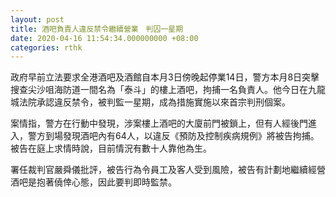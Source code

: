 ```yaml
---
layout: post
title: 酒吧負責人違反禁令繼續營業　判囚一星期　
date: 2020-04-16 11:54:34.000000000 +08:00
categories: rthk
---
```


政府早前立法要求全港酒吧及酒館自本月3日傍晚起停業14日，警方本月8日突擊搜查尖沙咀海防道一間名為「泰斗」的樓上酒吧，拘捕一名負責人。他今日在九龍城法院承認違反禁令，被判監一星期，成為措施實施以來首宗判刑個案。

案情指，警方在行動中發現，涉案樓上酒吧的大廈前門被鎖上，但有人經後門進入，警方到場發現酒吧內有64人，以違反《預防及控制疾病規例》將被告拘捕。被告在庭上求情時說，目前情況有數十人靠他為生。

署任裁判官嚴舜儀批評，被告行為令員工及客人受到風險，被告有計劃地繼續經營酒吧是抱著僥倖心態，因此要判即時監禁。
